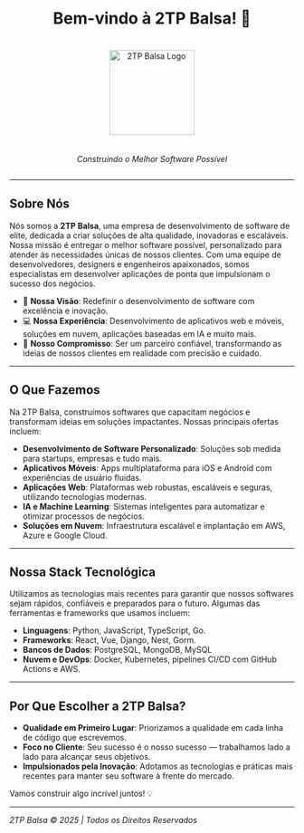 <div style="display: flex; flex-direction: column; align-items: center; text-align: center;">
  <h1>Bem-vindo à 2TP Balsa! 🚀</h1>
  <img src="https://avatars.githubusercontent.com/u/204403245?s=400&u=60fbf0e9c8d437301cec06617e4f6e4643cea74b&v=4" alt="2TP Balsa Logo" style="width: 150px; height: 150px; margin: 20px 0;"/>
  <p><em>Construindo o Melhor Software Possível</em></p>
</div>

---

## Sobre Nós

Nós somos a **2TP Balsa**, uma empresa de desenvolvimento de software de elite, dedicada a criar soluções de alta qualidade, inovadoras e escaláveis. Nossa missão é entregar o melhor software possível, personalizado para atender às necessidades únicas de nossos clientes. Com uma equipe de desenvolvedores, designers e engenheiros apaixonados, somos especialistas em desenvolver aplicações de ponta que impulsionam o sucesso dos negócios.

- 🌟 **Nossa Visão**: Redefinir o desenvolvimento de software com excelência e inovação.  
- 💻 **Nossa Experiência**: Desenvolvimento de aplicativos web e móveis, soluções em nuvem, aplicações baseadas em IA e muito mais.  
- 🤝 **Nosso Compromisso**: Ser um parceiro confiável, transformando as ideias de nossos clientes em realidade com precisão e cuidado.

---

## O Que Fazemos

Na 2TP Balsa, construímos softwares que capacitam negócios e transformam ideias em soluções impactantes. Nossas principais ofertas incluem:

- **Desenvolvimento de Software Personalizado**: Soluções sob medida para startups, empresas e tudo mais.  
- **Aplicativos Móveis**: Apps multiplataforma para iOS e Android com experiências de usuário fluidas.  
- **Aplicações Web**: Plataformas web robustas, escaláveis e seguras, utilizando tecnologias modernas.  
- **IA e Machine Learning**: Sistemas inteligentes para automatizar e otimizar processos de negócios.  
- **Soluções em Nuvem**: Infraestrutura escalável e implantação em AWS, Azure e Google Cloud.

---

## Nossa Stack Tecnológica

Utilizamos as tecnologias mais recentes para garantir que nossos softwares sejam rápidos, confiáveis e preparados para o futuro. Algumas das ferramentas e frameworks que usamos incluem:

- **Linguagens**: Python, JavaScript, TypeScript, Go.  
- **Frameworks**: React, Vue, Django, Nest, Gorm. 
- **Bancos de Dados**: PostgreSQL, MongoDB, MySQL  
- **Nuvem e DevOps**: Docker, Kubernetes, pipelines CI/CD com GitHub Actions e AWS.

---

## Por Que Escolher a 2TP Balsa?

- **Qualidade em Primeiro Lugar**: Priorizamos a qualidade em cada linha de código que escrevemos.  
- **Foco no Cliente**: Seu sucesso é o nosso sucesso — trabalhamos lado a lado para alcançar seus objetivos.  
- **Impulsionados pela Inovação**: Adotamos as tecnologias e práticas mais recentes para manter seu software à frente do mercado.  

Vamos construir algo incrível juntos! 💡

---

*2TP Balsa © 2025 | Todos os Direitos Reservados*
